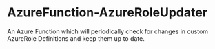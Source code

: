 # AzureFunction-AzureRoleUpdater
An Azure Function which will periodically check for changes in custom AzureRole Definitions and keep them up to date.
